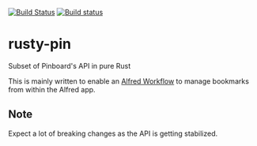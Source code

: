 [![Build Status](https://travis-ci.org/spamwax/rusty-pin.svg?branch=master)](https://travis-ci.org/spamwax/rusty-pin) [![Build status](https://ci.appveyor.com/api/projects/status/b09qw5r38gn08aq3/branch/master?svg=true)](https://ci.appveyor.com/project/spamwax/rusty-pin/branch/master)

# rusty-pin
Subset of Pinboard's API in pure Rust

This is mainly written to enable an [Alfred Workflow](https://github.com/spamwax/alfred-pinboard-rs) to manage bookmarks from within the Alfred app.

## Note
Expect a lot of breaking changes as the API is getting stabilized.
